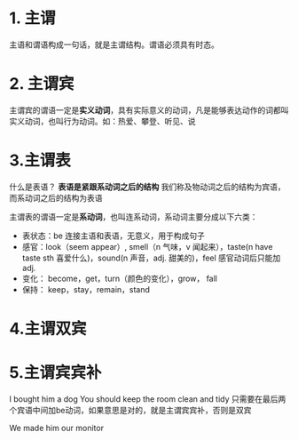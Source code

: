# 1. 主谓
主语和谓语构成一句话，就是主谓结构。谓语必须具有时态。

# 2. 主谓宾

主谓宾的谓语一定是**实义动词**，具有实际意义的动词，凡是能够表达动作的词都叫实义动词，也叫行为动词。如：热爱、攀登、听见、说

# 3.主谓表

什么是表语？
**表语是紧跟系动词之后的结构**
我们称及物动词之后的结构为宾语，而系动词之后的结构为表语


主谓表的谓语一定是**系动词**，也叫连系动词，系动词主要分成以下六类：
-  表状态：be 连接主语和表语，无意义，用于构成句子
- 感官：look（seem appear）, smell（n 气味，v 闻起来），taste(n have taste sth 喜爱什么)，sound(n 声音，adj. 甜美的)，feel 感官动词后只能加adj.
- 变化： become，get，turn（颜色的变化），grow， fall
- 保持： keep，stay，remain，stand


# 4.主谓双宾

# 5.主谓宾宾补

I bought him a dog
You should keep the room clean and tidy
只需要在最后两个宾语中间加be动词，如果意思是对的，就是主谓宾宾补，否则是双宾

We made him our monitor

